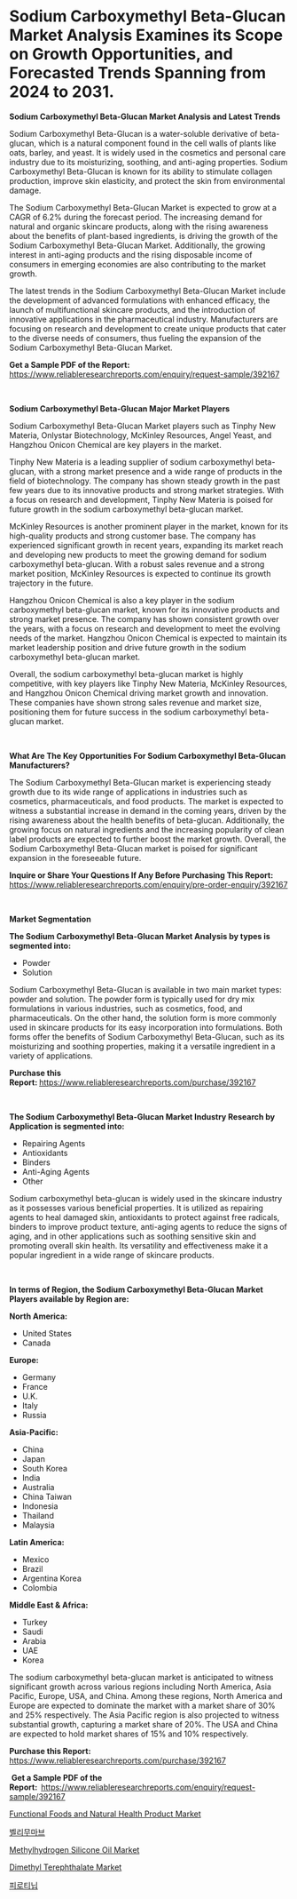 <p><h1>Sodium Carboxymethyl Beta-Glucan Market Analysis Examines its Scope on Growth Opportunities, and Forecasted Trends Spanning from 2024 to 2031.</h1></p><p><strong>Sodium Carboxymethyl Beta-Glucan Market Analysis and Latest Trends</strong></p>
<p><p>Sodium Carboxymethyl Beta-Glucan is a water-soluble derivative of beta-glucan, which is a natural component found in the cell walls of plants like oats, barley, and yeast. It is widely used in the cosmetics and personal care industry due to its moisturizing, soothing, and anti-aging properties. Sodium Carboxymethyl Beta-Glucan is known for its ability to stimulate collagen production, improve skin elasticity, and protect the skin from environmental damage.</p><p>The Sodium Carboxymethyl Beta-Glucan Market is expected to grow at a CAGR of 6.2% during the forecast period. The increasing demand for natural and organic skincare products, along with the rising awareness about the benefits of plant-based ingredients, is driving the growth of the Sodium Carboxymethyl Beta-Glucan Market. Additionally, the growing interest in anti-aging products and the rising disposable income of consumers in emerging economies are also contributing to the market growth.</p><p>The latest trends in the Sodium Carboxymethyl Beta-Glucan Market include the development of advanced formulations with enhanced efficacy, the launch of multifunctional skincare products, and the introduction of innovative applications in the pharmaceutical industry. Manufacturers are focusing on research and development to create unique products that cater to the diverse needs of consumers, thus fueling the expansion of the Sodium Carboxymethyl Beta-Glucan Market.</p></p>
<p><strong>Get a Sample PDF of the Report:&nbsp;</strong> <a href="https://www.reliableresearchreports.com/enquiry/request-sample/392167">https://www.reliableresearchreports.com/enquiry/request-sample/392167</a></p>
<p>&nbsp;</p>
<p><strong>Sodium Carboxymethyl Beta-Glucan Major Market Players</strong></p>
<p><p>Sodium Carboxymethyl Beta-Glucan Market players such as Tinphy New Materia, Onlystar Biotechnology, McKinley Resources, Angel Yeast, and Hangzhou Onicon Chemical are key players in the market. </p><p>Tinphy New Materia is a leading supplier of sodium carboxymethyl beta-glucan, with a strong market presence and a wide range of products in the field of biotechnology. The company has shown steady growth in the past few years due to its innovative products and strong market strategies. With a focus on research and development, Tinphy New Materia is poised for future growth in the sodium carboxymethyl beta-glucan market.</p><p>McKinley Resources is another prominent player in the market, known for its high-quality products and strong customer base. The company has experienced significant growth in recent years, expanding its market reach and developing new products to meet the growing demand for sodium carboxymethyl beta-glucan. With a robust sales revenue and a strong market position, McKinley Resources is expected to continue its growth trajectory in the future.</p><p>Hangzhou Onicon Chemical is also a key player in the sodium carboxymethyl beta-glucan market, known for its innovative products and strong market presence. The company has shown consistent growth over the years, with a focus on research and development to meet the evolving needs of the market. Hangzhou Onicon Chemical is expected to maintain its market leadership position and drive future growth in the sodium carboxymethyl beta-glucan market.</p><p>Overall, the sodium carboxymethyl beta-glucan market is highly competitive, with key players like Tinphy New Materia, McKinley Resources, and Hangzhou Onicon Chemical driving market growth and innovation. These companies have shown strong sales revenue and market size, positioning them for future success in the sodium carboxymethyl beta-glucan market.</p></p>
<p>&nbsp;</p>
<p><strong>What Are The Key Opportunities For Sodium Carboxymethyl Beta-Glucan Manufacturers?</strong></p>
<p><p>The Sodium Carboxymethyl Beta-Glucan market is experiencing steady growth due to its wide range of applications in industries such as cosmetics, pharmaceuticals, and food products. The market is expected to witness a substantial increase in demand in the coming years, driven by the rising awareness about the health benefits of beta-glucan. Additionally, the growing focus on natural ingredients and the increasing popularity of clean label products are expected to further boost the market growth. Overall, the Sodium Carboxymethyl Beta-Glucan market is poised for significant expansion in the foreseeable future.</p></p>
<p><strong>Inquire or Share Your Questions If Any Before Purchasing This Report:</strong> <a href="https://www.reliableresearchreports.com/enquiry/pre-order-enquiry/392167">https://www.reliableresearchreports.com/enquiry/pre-order-enquiry/392167</a></p>
<p>&nbsp;</p>
<p><strong>Market Segmentation</strong></p>
<p><strong>The Sodium Carboxymethyl Beta-Glucan Market Analysis by types is segmented into:</strong></p>
<p><ul><li>Powder</li><li>Solution</li></ul></p>
<p><p>Sodium Carboxymethyl Beta-Glucan is available in two main market types: powder and solution. The powder form is typically used for dry mix formulations in various industries, such as cosmetics, food, and pharmaceuticals. On the other hand, the solution form is more commonly used in skincare products for its easy incorporation into formulations. Both forms offer the benefits of Sodium Carboxymethyl Beta-Glucan, such as its moisturizing and soothing properties, making it a versatile ingredient in a variety of applications.</p></p>
<p><strong>Purchase this Report:&nbsp;</strong><a href="https://www.reliableresearchreports.com/purchase/392167">https://www.reliableresearchreports.com/purchase/392167</a></p>
<p>&nbsp;</p>
<p><strong>The Sodium Carboxymethyl Beta-Glucan Market Industry Research by Application is segmented into:</strong></p>
<p><ul><li>Repairing Agents</li><li>Antioxidants</li><li>Binders</li><li>Anti-Aging Agents</li><li>Other</li></ul></p>
<p><p>Sodium carboxymethyl beta-glucan is widely used in the skincare industry as it possesses various beneficial properties. It is utilized as repairing agents to heal damaged skin, antioxidants to protect against free radicals, binders to improve product texture, anti-aging agents to reduce the signs of aging, and in other applications such as soothing sensitive skin and promoting overall skin health. Its versatility and effectiveness make it a popular ingredient in a wide range of skincare products.</p></p>
<p>&nbsp;</p>
<p><strong>In terms of Region, the Sodium Carboxymethyl Beta-Glucan Market Players available by Region are:</strong></p>
<p>
    <p> <strong> North America: </strong>
        <ul>
            <li>United States</li>
            <li>Canada</li>
        </ul>
        </p> 
    <p> <strong> Europe: </strong>
        <ul>
            <li>Germany</li>
            <li>France</li>
            <li>U.K.</li>
            <li>Italy</li>
            <li>Russia</li>
        </ul>
        </p> 
    <p> <strong> Asia-Pacific: </strong>
        <ul>
            <li>China</li>
            <li>Japan</li>
            <li>South Korea</li>
            <li>India</li>
            <li>Australia</li>
            <li>China Taiwan</li>
            <li>Indonesia</li>
            <li>Thailand</li>
            <li>Malaysia</li>
        </ul>
        </p> 
    <p> <strong> Latin America: </strong>
        <ul>
            <li>Mexico</li>
            <li>Brazil</li>
            <li>Argentina Korea</li>
            <li>Colombia</li>
        </ul>
        </p> 
    <p> <strong> Middle East & Africa: </strong>
        <ul>
            <li>Turkey</li>
            <li>Saudi</li>
            <li>Arabia</li>
            <li>UAE</li>
            <li>Korea</li>
        </ul>
    </p>
    </p>
<p><p>The sodium carboxymethyl beta-glucan market is anticipated to witness significant growth across various regions including North America, Asia Pacific, Europe, USA, and China. Among these regions, North America and Europe are expected to dominate the market with a market share of 30% and 25% respectively. The Asia Pacific region is also projected to witness substantial growth, capturing a market share of 20%. The USA and China are expected to hold market shares of 15% and 10% respectively.</p></p>
<p><strong>Purchase this Report: </strong><a href="https://www.reliableresearchreports.com/purchase/392167">https://www.reliableresearchreports.com/purchase/392167</a></p>
<p>&nbsp;<strong>Get a Sample PDF of the Report:&nbsp;&nbsp;</strong><a href="https://www.reliableresearchreports.com/enquiry/request-sample/392167">https://www.reliableresearchreports.com/enquiry/request-sample/392167</a></p>
<p><strong></strong></p>
<p><p><a href="https://five-trouble-98a.notion.site/Functional-Foods-and-Natural-Health-Product-Market-Research-Report-The-Key-To-Successful-Business-S-b7994b4da5a9468199dfea29bad2bbbb">Functional Foods and Natural Health Product Market</a></p><p><a href="https://medium.com/@feltonfay2023/%EB%B2%A8%EB%A6%AC%EB%AC%B4%EB%A7%99-%EC%8B%9C%EC%9E%A5-%EA%B7%9C%EB%AA%A8-%EC%8B%9C%EC%9E%A5-%EC%A0%84%EB%A7%9D-%EB%B0%8F-%EC%8B%9C%EC%9E%A5-%EC%98%88%EC%B8%A1-2024%EB%85%84%EB%B6%80%ED%84%B0-2031%EB%85%84%EA%B9%8C%EC%A7%80-c3b4ab2139db">벨리무마브</a></p><p><a href="https://nifty-kite-d51.notion.site/Methylhydrogen-Silicone-Oil-Market-Furnish-Information-about-Market-Size-Market-Share-Market-Dynam-54791001baa34d5bb005a4dc1330171e">Methylhydrogen Silicone Oil Market</a></p><p><a href="https://view.publitas.com/reportprime-1/dimethyl-terephthalate-market-size-global-industry-overview-market-segmentation-and-forecast-2024-to-2031/">Dimethyl Terephthalate Market</a></p><p><a href="https://medium.com/@feltonfay2023/%ED%8C%8C%EC%9D%B4%EB%A1%9C%ED%8B%B0%EB%8B%99-%EC%8B%9C%EC%9E%A5-%EC%8B%9C%EC%9E%A5-cagr-%EC%8B%9C%EC%9E%A5-%ED%8A%B8%EB%A0%8C%EB%93%9C-%EB%B0%8F-%EC%84%B1%EC%9E%A5-%EC%A0%84%EB%9E%B5%EC%97%90-%EB%8C%80%ED%95%9C-%ED%86%B5%EC%B0%B0%EB%A0%A5-cf8aff61cf2a">피로티닙</a></p></p>